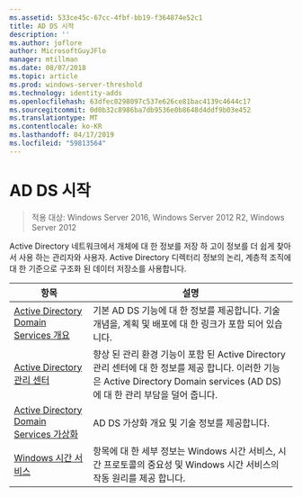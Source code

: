 ```yaml
---
ms.assetid: 533ce45c-67cc-4fbf-bb19-f364874e52c1
title: AD DS 시작
description: ''
ms.author: joflore
author: MicrosoftGuyJFlo
manager: mtillman
ms.date: 08/07/2018
ms.topic: article
ms.prod: windows-server-threshold
ms.technology: identity-adds
ms.openlocfilehash: 63dfec0298097c537e626ce81bac4139c4644c17
ms.sourcegitcommit: 0d0b32c8986ba7db9536e0b8648d4ddf9b03e452
ms.translationtype: MT
ms.contentlocale: ko-KR
ms.lasthandoff: 04/17/2019
ms.locfileid: "59813564"
---
```

# <a name="ad-ds-getting-started"></a>AD DS 시작

>적용 대상: Windows Server 2016, Windows Server 2012 R2, Windows Server 2012

Active Directory 네트워크에서 개체에 대 한 정보를 저장 하 고이 정보를 더 쉽게 찾아서 사용 하는 관리자와 사용자. Active Directory 디렉터리 정보의 논리, 계층적 조직에 대 한 기준으로 구조화 된 데이터 저장소를 사용합니다.  
  
| 항목 | 설명 |
| --------- | --------- |
| [Active Directory Domain Services 개요](../ad-ds/get-started/virtual-dc/Active-Directory-Domain-Services-Overview.md) | 기본 AD DS 기능에 대 한 정보를 제공합니다. 기술 개념을, 계획 및 배포에 대 한 링크가 포함 되어 있습니다.|
| [Active Directory 관리 센터](../ad-ds/get-started/adac/Active-Directory-Administrative-Center.md) | 향상 된 관리 환경 기능이 포함 된 Active Directory 관리 센터에 대 한 정보를 제공 합니다. 이러한 기능은 Active Directory Domain services (AD DS)에 대 한 관리 부담을 덜어 줍니다.|
| [Active Directory Domain Services 가상화](../ad-ds/get-started/virtual-dc/Active-Directory-Domain-Services-Virtualization.md) | AD DS 가상화 개요 및 기술 정보를 제공합니다.|
| [Windows 시간 서비스](../../networking/windows-time-service/Windows-Time-Service.md) | 항목에 대 한 세부 정보는 Windows 시간 서비스, 시간 프로토콜의 중요성 및 Windows 시간 서비스의 작동 원리를 제공 합니다.|
